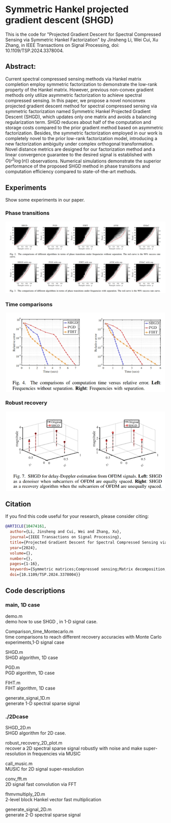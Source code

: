 # Symmetric Hankel projected gradient descent (SHGD)

This is the code for "Projected Gradient Descent for Spectral Compressed Sensing via Symmetric Hankel Factorization" by Jinsheng Li, Wei Cui, Xu Zhang, 
in IEEE Transactions on Signal Processing, doi: 10.1109/TSP.2024.3378004.
## Abstract:
Current spectral compressed sensing methods via Hankel matrix completion employ symmetric factorization to demonstrate the low-rank property of the Hankel matrix. However, previous non-convex gradient methods only utilize asymmetric factorization to achieve spectral compressed sensing. In this paper, we propose a novel nonconvex projected gradient descent method for spectral compressed sensing via symmetric factorization named Symmetric Hankel Projected Gradient Descent (SHGD), which updates only one matrix and avoids a balancing regularization term. SHGD reduces about half of the computation and storage costs compared to the prior gradient method based on asymmetric factorization. Besides, the symmetric factorization employed in our work is completely novel to the prior low-rank factorization model, introducing a new factorization ambiguity under complex orthogonal transformation. Novel distance metrics are designed for our factorization method and a linear convergence guarantee to the desired signal is established with $O (r^2\log(n))$ observations. Numerical simulations demonstrate the superior performance of the proposed SHGD method in phase transitions and computation efficiency compared to state-of-the-art methods.
## Experiments   
Show some experiments in our paper.  
### Phase transitions  
![](fig/pst.png)
###  Time comparisons
<div align=center> <img src=fig/Time_comparisons.png width="500" height="250" align="center" />  </div>
 
###  Robust recovery  
 <div align=center> <img src=fig/robust_recovery.png width="500" height="250" align="center" /> </div>


## Citation
If you find this code useful for your research, please consider citing:
```bibtex
@ARTICLE{10474161,
  author={Li, Jinsheng and Cui, Wei and Zhang, Xu},
  journal={IEEE Transactions on Signal Processing}, 
  title={Projected Gradient Descent for Spectral Compressed Sensing via Symmetric Hankel Factorization}, 
  year={2024},
  volume={},
  number={},
  pages={1-16},
  keywords={Symmetric matrices;Compressed sensing;Matrix decomposition;Sparse matrices;Costs;Gradient methods;Convergence;Spectral compressed sensing;Hankel matrix completion;symmetric matrix factorization},
  doi={10.1109/TSP.2024.3378004}}
```
## Code descriptions
### main, 1D case  
demo.m  
demo how to use SHGD , in 1-D signal case. 

Comparison_time_Montecarlo.m   
time comparisons to reach different recovery accuracies with Monte Carlo experiments,1-D signal case   

SHGD.m  
SHGD algorithm, 1D case

PGD.m  
PGD algorithm, 1D case

FIHT.m   
FIHT algorithm, 1D case

generate_signal_1D.m   
generate 1-D spectral sparse signal

### ./2Dcase  

SHGD_2D.m    
SHGD algorithm for 2D case.

robust_recovery_2D_plot.m  
recover  a 2D spectral sparse signal  robustly with noise and make super-resolution in frequencies via MUSIC  

call_music.m  
MUSIC for 2D  signal super-resolution  

conv_fft.m  
2D signal fast convolution via FFT  

fhmvmultiply_2D.m  
2-level block Hankel vector fast multiplication  

generate_signal_2D.m  
generate 2-D spectral sparse signal
